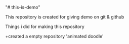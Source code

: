 "# this-is-demo" 


This repository is created for giving demo on git & github

Things i did for making this repository

+created a empty repository 'animated doodle'
